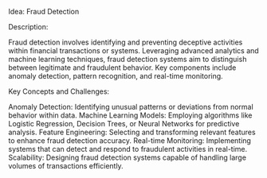 Idea: Fraud Detection

Description:

Fraud detection involves identifying and preventing deceptive activities within financial
transactions or systems. Leveraging advanced analytics and machine learning techniques, fraud
detection systems aim to distinguish between legitimate and fraudulent behavior. Key
components include anomaly detection, pattern recognition, and real-time monitoring.

Key Concepts and Challenges:

Anomaly Detection: Identifying unusual patterns or deviations from normal behavior within
data.
Machine Learning Models: Employing algorithms like Logistic Regression, Decision Trees, or
Neural Networks for predictive analysis.
Feature Engineering: Selecting and transforming relevant features to enhance fraud
detection accuracy.
Real-time Monitoring: Implementing systems that can detect and respond to fraudulent
activities in real-time.
Scalability: Designing fraud detection systems capable of handling large volumes of
transactions efficiently.

